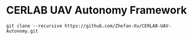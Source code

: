 # CERLAB UAV Autonomy Framework

```
git clone --recursive https://github.com/Zhefan-Xu/CERLAB-UAV-Autonomy.git
```

